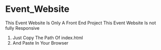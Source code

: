 # Event_Website
This Event Website Is Only A Front End Project 
This Event Website Is not fully Responsive

<!-- How To Run The Front End Of This Website On Your Local Browser -->
1. Just Copy The Path Of index.html
2. And Paste In Your Browser
